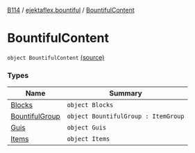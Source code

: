 [B114](../../index.md) / [ejektaflex.bountiful](../index.md) / [BountifulContent](./index.md)

# BountifulContent

`object BountifulContent` [(source)](https://github.com/ejektaflex/Bountiful/tree/develop/src/main/kotlin/ejektaflex/bountiful/BountifulContent.kt#L16)

### Types

| Name | Summary |
|---|---|
| [Blocks](-blocks/index.md) | `object Blocks` |
| [BountifulGroup](-bountiful-group/index.md) | `object BountifulGroup : ItemGroup` |
| [Guis](-guis/index.md) | `object Guis` |
| [Items](-items/index.md) | `object Items` |
